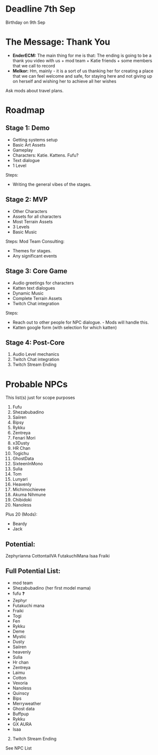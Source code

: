 # Deadline 7th Sep
Birthday on 9th Sep
# The Message: Thank You

- **EnderECM:** The main thing for me is that: The ending is going to be a thank you video with us + mod team + Katie friends + some members that we call to record
- **Melkor:** Hm, mainly - it is a sort of us thanking her for creating a place that we can feel welcome and safe, for staying here and not giving up on herself and wishing her to achieve all her wishes

Ask mods about travel plans.
# Roadmap

## Stage 1: Demo
- Getting systems setup
- Basic Art Assets
- Gameplay
- Characters: Katie. Kattens. Fufu?
- Text dialogue
- 1 Level

Steps:
- Writing the general vibes of the stages.

## Stage 2: MVP
- Other Characters
- Assets for all characters
- Most Terrain Assets
- 3 Levels
- Basic Music

Steps:
Mod Team Consulting:
- Themes for stages.
- Any significant events

## Stage 3: Core Game
- Audio greetings for characters
- Katten text dialogues
- Dynamic Music
- Complete Terrain Assets
- Twitch Chat integration

Steps:
- Reach out to other people for NPC dialogue. - Mods will handle this.
- Katten google form (with selection for which katten)

## Stage 4: Post-Core
1. Audio Level mechanics
2. Twitch Chat integration
3. Twitch Stream Ending

# Probable NPCs
This list(s) just for scope purposes
1.  Fufu
2.  Shezabubadino
3.  Saiiren
4.  Bipsy
5.  Rykku
6.  Zentreya
7. Fenari Mori
8. x3Dusty
9. HR Chan
10. Togichu
11. GhostData
12. SixteenInMono
13. Sulia
14. Tom
15. Lunyari
16. Heavenly
17. Michimochievee
18. Akuma Nihmune
19. Chibidoki
20. Nanoless

Plus 20 (Mods):
- Beardy
- Jack

## Potential:
Zephyrianna
CottontailVA
FutakuchiMana
Isaa
Fraiki
## Full Potential List:
- mod team
- Shezabubadino (her first model mama)
- fufu ❓
- Zephyr
- Futakuchi mana
- Fraiki
- Togi
- Fen
- Rykku
- Deme
- Mystic
- Dusty
- Saiiren
- heavenly
- Sulia
- Hr chan
- Zentreya
- Laimu
- Cotton
- Vexoria
- Nanoless
- Quinscy
- Bips
- Merryweather
- Ghost data
- Buffpup
- Rykku
- GX AURA
- Isaa
2. Twitch Stream Ending


See NPC List
